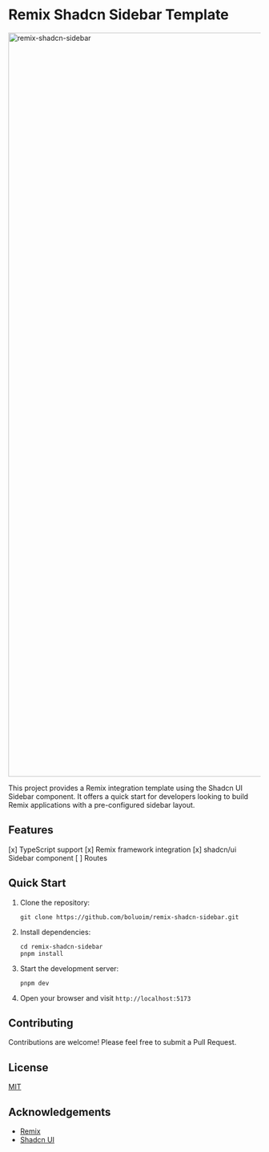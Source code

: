 # Remix Shadcn Sidebar Template

<img width="1487" alt="remix-shadcn-sidebar" src="https://github.com/user-attachments/assets/c5cc4553-45e6-44d0-989e-12b3c872c9b8">

This project provides a Remix integration template using the Shadcn UI Sidebar component. It offers a quick start for developers looking to build Remix applications with a pre-configured sidebar layout.

## Features

[x] TypeScript support
[x] Remix framework integration
[x] shadcn/ui Sidebar component
[ ] Routes

## Quick Start

1. Clone the repository:
   ```
   git clone https://github.com/boluoim/remix-shadcn-sidebar.git
   ```

2. Install dependencies:
   ```
   cd remix-shadcn-sidebar
   pnpm install
   ```

3. Start the development server:
   ```
   pnpm dev
   ```

4. Open your browser and visit `http://localhost:5173`


## Contributing

Contributions are welcome! Please feel free to submit a Pull Request.

## License

[MIT](https://github.com/boluoim/remix-shadcn-sidebar/blob/main/LICENSE)

## Acknowledgements

- [Remix](https://remix.run/)
- [Shadcn UI](https://ui.shadcn.com/)

